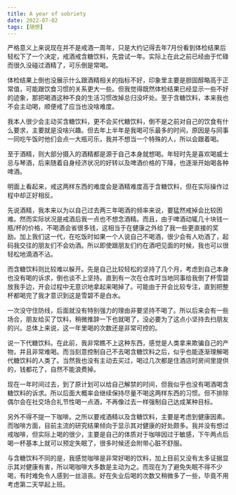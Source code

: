 ```yaml
---
title: A year of sobriety
date: 2022-07-02
tags: [随想]
---
```


严格意义上来说现在并不是戒酒一周年，只是大约记得去年7月份看到体检结果后轻松下了一个决定，戒酒戒含糖饮料，先尝试一年。实际上在此之前已经由于忙碌而很久没碰过酒精了，可乐倒是常喝。

体检结果上倒也没展示什么跟酒精相关的指标不好，印象里主要是胆固醇略高于正常值，可能跟饮食习惯的关系更大一些。但我觉得既然体检结果已经显示一些不好的迹象，那把喝酒这种不良的生活习惯改掉总归没坏处。至于含糖饮料，本来我也不会主动喝，顺便戒了应当也没啥难度。

我本人很少会主动买含糖饮料，更不会买代糖饮料，倒不是之前对自己的饮食有什么要求，主要就是没啥兴趣。但去年上半年是我喝可乐最多的时间，原因是与同事一同吃午饭时他们会点一大瓶可乐，我并不想当一个特殊的人，所以会跟着喝。

至于酒精，则大部分摄入的酒精都是源于自己本身就想喝。年轻时先是喜欢喝威士忌与琴酒，后来随着自身经济状况的好转以及啤酒价格的下降，也逐渐开始喝各种啤酒。

明面上看起来，戒这两样东西的难度会是酒精难度高于含糖饮料，但在实际操作过程中却正好相反。

先说酒精，我本来以为以自己过去两三年喝酒的频率来说，要猛然戒掉会比较困难。然而实际状况是戒酒后我一点也不想念酒精。而且，由于啤酒动辄几十块钱一瓶/杯的价格，不喝酒会省很多钱，这相当于在健康之外给了我一些更直接的奖励。加上我们这一代，在吃饭时如果一个人说自己不喝酒，很少会有人劝酒了，起码我交往的朋友们不会劝酒。所以即使跟朋友们约在酒吧见面的时候，我也可以很轻松地滴酒不沾。

而含糖饮料则比较难以躲开。先是自己比较轻松的坚持了几个月，考虑到自己本身也没有喝的诉求，倒也谈不上坚持。直到有一次在仓库时当地同事给我倒了杯雪碧放我手边，开会过程中无意识地拿起来喝掉了。可能由于开会比较专注，直到把整杯都喝完了我才意识到这是雪碧不是白水。

一次没守住防线，后面就没有特别强力的理由非要坚持不喝了。所以后来会有一些场合，朋友给买了饮料，稍微推辞一下也就喝了，没必要为了这点小坚持去扫朋友的兴。总体上来说，这一年里喝的次数还是非常可控的。

说一下代糖饮料。在此前，我非常瞧不上这种东西，感觉是人类拿来欺骗自己的产物，并且非常难喝。而当刻意控制自己不去喝含糖饮料之后，似乎也能逐渐理解喝代糖饮料的人类了。当然我也没有主动去买过，喝过几次都是住酒店时房间里提供的，钱都花了，自然不能浪费掉。

现在一年时间过去，到了原计划可以给自己解禁的时间，但我似乎也没有喝酒喝含糖饮料的诉求。所以后面大概率会继续保持尽量不喝这两样东西的习惯。但不排除偶尔会在社交场合礼节性喝一点酒，不再像过去一样强制自己达成某种目标。

另外不得不提一下咖啡。之所以要戒酒精以及含糖饮料，主要是考虑到健康因素。而咖啡方面，目前主流的研究结果倾向于显示其对健康的好处颇多。我并没有想过戒咖啡，但实际上喝的很少，主要是自己的体质对于咖啡因过于敏感，下午两点后喝一杯基本上就可以预定失眠了，很多时候还会附带心脏不舒服。

与含糖饮料不同的是，我感觉咖啡是非常好喝的饮料，加上目前又没有太多证据显示其对健康有害，所以喝咖啡大多数是主动为之。而现在为了避免失眠不得不少喝，有时难免令人感到一丝沮丧。好在失业后喝的次数又稍微多了一些，毕竟不用考虑第二天早起上班。

